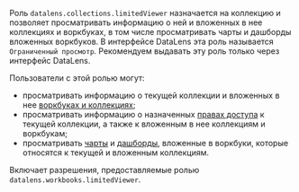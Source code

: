 Роль `datalens.collections.limitedViewer` назначается на коллекцию и позволяет просматривать информацию о ней и вложенных в нее коллекциях и воркбуках, в том числе просматривать чарты и дашборды вложенных воркбуков. В интерфейсе DataLens эта роль называется `Ограниченный просмотр`. Рекомендуем выдавать эту роль только через интерфейс DataLens.

Пользователи с этой ролью могут:
* просматривать информацию о текущей коллекции и вложенных в нее [воркбуках и коллекциях](../../../datalens/workbooks-collections/index.md);
* просматривать информацию о назначенных [правах доступа](../../../iam/concepts/access-control/index.md) к текущей коллекции, а также к вложенным в нее коллекциям и воркбукам;
* просматривать [чарты](../../../datalens/concepts/chart/index.md) и [дашборды](../../../datalens/concepts/dashboard.md), вложенные в воркбуки, которые относятся к текущей и вложенным коллекциям.

Включает разрешения, предоставляемые ролью `datalens.workbooks.limitedViewer`.
